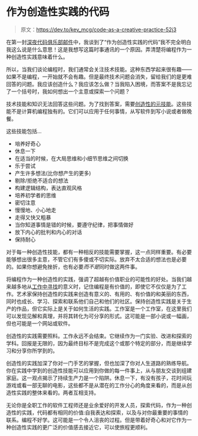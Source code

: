 # 作为创造性实践的代码

> 原文：<https://dev.to/kev_mcg/code-as-a-creative-practice-52j3>

在第一封[深夜代码俱乐部邮件](https://tinyletter.com/latenightcodeclub/letters/welcome-to-the-late-night-code-club)中，我谈到了“作为创造性实践的代码”我不完全明白我这么说是什么意思！这是我想写这篇时事通讯的一个原因。弄清楚将编程作为一种创造性实践意味着什么。

所以，当我们谈论编程时，我们通常会关注技术技能。这种东西学起来很有趣——如果不是编程，一开始就不会有趣。但是最终技术问题会消失，留给我们的是更难回答的问题。我应该创造什么？我应该怎么做？当我陷入困境，而答案不是我忘记了一个括号时，我如何想出一个主意或探索一个问题？

技术技能和知识无法回答这些问题。为了找到答案，需要[创造性的元技能](https://www.kevinmcgillivray.net/the-four-layers-of-programming-skills/)。这些技能不是计算机编程独有的。它们可以应用于任何事情，从写软件到写小说或者做晚餐。

这些技能包括...

*   培养好奇心
*   休息一下
*   在适当的时候，在大局思维和小细节思维之间切换
*   乐于尝试
*   产生许多想法(比你想产生的更多)
*   剔除/拒绝不适合的想法
*   构建逻辑结构，表达直观风格
*   培养初学者的思维
*   密切注意
*   慢慢地、小心地走
*   走得又快又粗暴
*   当你知道事情是错的时候，要遵守纪律，把事情做好
*   放下内心的批判和内心的对话
*   保持耐心

对于每一种创造性技能，都有一种相反的技能需要掌握，这一点同样重要。有必要能够想出很多主意，不管它们有多傻或不切实际。放弃不太合适的想法也是必要的。如果你想避免挫折，也有必要*而不是*同时做这两件事。

将编程作为一种创造性的实践，强调了超越有价值职业的可能性的好处。当我们越来越多地从[工作中寻找](https://www.theatlantic.com/ideas/archive/2019/02/religion-workism-making-americans-miserable/583441/)的意义时，记住编程是有价值的，即使它不仅仅是为了工作。艺术家保持创造性的实践来创造有意义的、有用的、有价值的和美丽的东西，同时也成长、学习、探索和联系他们自己和他们的社区。保持创造性实践是关于生产的作品，但它实际上是关于如何生活的实践。工作室是一个工作室，在这里我们可以发现见解和真理，并将其转化为可分享的形式。这可能是一部小说或一幅画，但也可能是一个网站或软件。

创造性的实践需要照料。工作永远不会结束。它继续作为一门实验、改进和探索的学科。回报是无限的，因为最终目标不是完成这个或那个特定的部分，而是继续学习和分享你所学到的。

创造性的实践加深了你对一门手艺的掌握，但也加深了你对人生道路的熟练导航。你在实践中学到的创造性技能可以应用到你做的每一件事上，从与朋友交谈到组建家庭。这一观点揭示了持续生产力是一个陷阱。休息一下，有没有孩子，花时间玩游戏或看一部无聊的电影，这些都不是从潜在的工作分心的角度来看的，而是从创造性实践的整体来看的。两者互相支持。

无论你是全职工作的软件工程师还是业余爱好的开发人员，探索代码，作为一种创造性的实践，代码都有相同的价值:自我表达和探索，以及与对你最重要的事情的联系。编程不好学。这可能是一个令人沮丧的过程。但是带着好奇心和对它作为一种创造性实践的更广泛的价值感去接近它，可以使旅程更顺利。